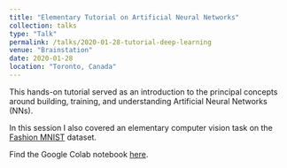 ```yaml
---
title: "Elementary Tutorial on Artificial Neural Networks"
collection: talks
type: "Talk"
permalink: /talks/2020-01-28-tutorial-deep-learning
venue: "Brainstation"
date: 2020-01-28
location: "Toronto, Canada"
---
```


This hands-on tutorial served as an introduction to the principal concepts around building, training, and understanding Artificial Neural Networks (NNs).

In this session I also covered an elementary computer vision task on the [Fashion MNIST](https://github.com/zalandoresearch/fashion-mnist) dataset.

Find the Google Colab notebook [here](https://colab.research.google.com/drive/14QGO80Y4rIkKiPdopDSf0aumYFo-_zTw).
